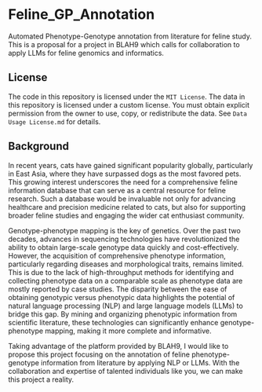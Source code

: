 # Feline_GP_Annotation
Automated Phenotype-Genotype annotation from literature for feline study. This is a proposal for a project in BLAH9 which calls for collaboration to apply LLMs for feline genomics and informatics.

## License
The code in this repository is licensed under the `MIT License`.
The data in this repository is licensed under a custom license. You must obtain explicit permission from the owner to use, copy, or redistribute the data. See `Data Usage License.md` for details.

## Background
In recent years, cats have gained significant popularity globally, particularly in East Asia, where they have surpassed dogs as the most favored pets. This growing interest underscores the need for a comprehensive feline information database that can serve as a central resource for feline research. Such a database would be invaluable not only for advancing healthcare and precision medicine related to cats, but also for supporting broader feline studies and engaging the wider cat enthusiast community.

Genotype-phenotype mapping is the key of genetics. Over the past two decades, advances in sequencing technologies have revolutionized the ability to obtain large-scale genotype data quickly and cost-effectively. However, the acquisition of comprehensive phenotype information, particularly regarding diseases and morphological traits, remains limited. This is due to the lack of high-throughput methods for identifying and collecting phenotype data on a comparable scale as phenotype data are mostly reported by case studies. The disparity between the ease of obtaining genotypic versus phenotypic data highlights the potential of natural language processing (NLP) and large language models (LLMs) to bridge this gap. By mining and organizing phenotypic information from scientific literature, these technologies can significantly enhance genotype-phenotype mapping, making it more complete and informative.

Taking advantage of the platform provided by BLAH9, I would like to propose this project focusing on the annotation of feline phenotype-genotype information from literature by applying NLP or LLMs. With the collaboration and expertise of talented individuals like you, we can make this project a reality.
